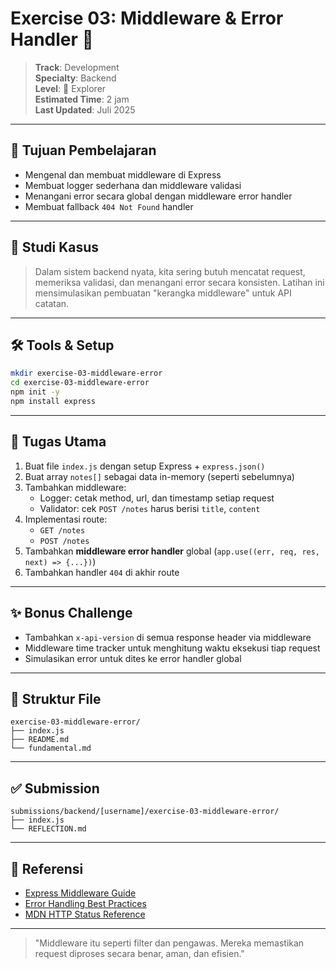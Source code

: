 # Exercise 03: Middleware & Error Handler 🧱

> **Track**: Development  
> **Specialty**: Backend  
> **Level**: 🌿 Explorer  
> **Estimated Time**: 2 jam  
> **Last Updated**: Juli 2025

---

## 🎯 Tujuan Pembelajaran

- Mengenal dan membuat middleware di Express
- Membuat logger sederhana dan middleware validasi
- Menangani error secara global dengan middleware error handler
- Membuat fallback `404 Not Found` handler

---

## 📖 Studi Kasus

> Dalam sistem backend nyata, kita sering butuh mencatat request, memeriksa validasi, dan menangani error secara konsisten. Latihan ini mensimulasikan pembuatan "kerangka middleware" untuk API catatan.

---

## 🛠 Tools & Setup

```bash
mkdir exercise-03-middleware-error
cd exercise-03-middleware-error
npm init -y
npm install express
```

---

## 🔧 Tugas Utama

1. Buat file `index.js` dengan setup Express + `express.json()`
2. Buat array `notes[]` sebagai data in-memory (seperti sebelumnya)
3. Tambahkan middleware:
   - Logger: cetak method, url, dan timestamp setiap request
   - Validator: cek `POST /notes` harus berisi `title`, `content`
4. Implementasi route:
   - `GET /notes`
   - `POST /notes`
5. Tambahkan **middleware error handler** global (`app.use((err, req, res, next) => {...})`)
6. Tambahkan handler `404` di akhir route

---

## ✨ Bonus Challenge

- Tambahkan `x-api-version` di semua response header via middleware
- Middleware time tracker untuk menghitung waktu eksekusi tiap request
- Simulasikan error untuk dites ke error handler global

---

## 📁 Struktur File
```
exercise-03-middleware-error/
├── index.js
├── README.md
└── fundamental.md
```

---

## ✅ Submission
```
submissions/backend/[username]/exercise-03-middleware-error/
├── index.js
└── REFLECTION.md
```

---

## 🔗 Referensi
- [Express Middleware Guide](https://expressjs.com/en/guide/using-middleware.html)
- [Error Handling Best Practices](https://expressjs.com/en/guide/error-handling.html)
- [MDN HTTP Status Reference](https://developer.mozilla.org/en-US/docs/Web/HTTP/Status)

---

> "Middleware itu seperti filter dan pengawas. Mereka memastikan request diproses secara benar, aman, dan efisien."

